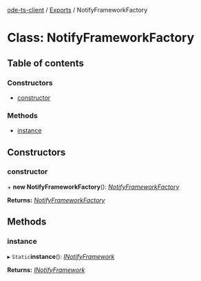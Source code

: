 [ode-ts-client](../README.md) / [Exports](../modules.md) / NotifyFrameworkFactory

# Class: NotifyFrameworkFactory

## Table of contents

### Constructors

- [constructor](notifyframeworkfactory.md#constructor)

### Methods

- [instance](notifyframeworkfactory.md#instance)

## Constructors

### constructor

\+ **new NotifyFrameworkFactory**(): [*NotifyFrameworkFactory*](notifyframeworkfactory.md)

**Returns:** [*NotifyFrameworkFactory*](notifyframeworkfactory.md)

## Methods

### instance

▸ `Static`**instance**(): [*INotifyFramework*](inotifyframework.md)

**Returns:** [*INotifyFramework*](inotifyframework.md)
